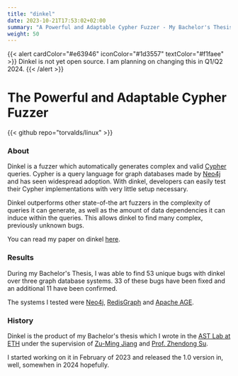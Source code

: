 ```yaml
---
title: "dinkel"
date: 2023-10-21T17:53:02+02:00
summary: "A Powerful and Adaptable Cypher Fuzzer - My Bachelor's Thesis at ETH."
weight: 50
---
```


{{< alert cardColor="#e63946" iconColor="#1d3557" textColor="#f1faee" >}}
Dinkel is not yet open source.
I am planning on changing this in Q1/Q2 2024.
{{< /alert >}}
</br>

# The Powerful and Adaptable Cypher Fuzzer

{{< github repo="torvalds/linux" >}}

### About

Dinkel is a fuzzer which automatically generates complex and valid [Cypher]() queries.
Cypher is a query language for graph databases made by [Neo4j]() and has seen widespread adoption.
With dinkel, developers can easily test their Cypher implementations with very little setup necessary.

Dinkel outperforms other state-of-the art fuzzers in the complexity of queries it can generate, as well as the amount of data dependencies it can induce within the queries.
This allows dinkel to find many complex, previously unknown bugs.

You can read my paper on dinkel [here](/dinkel_paper.pdf).

### Results

During my Bachelor's Thesis, I was able to find 53 unique bugs with dinkel over three graph database systems. 33 of these bugs have been fixed and an additional 11 have been confirmed.

The systems I tested were [Neo4j](https://github.com/neo4j/neo4j), [RedisGraph](https://github.com/RedisGraph/RedisGraph) and [Apache AGE](https://github.com/apache/age).

### History

Dinkel is the product of my Bachelor's thesis which I wrote in the [AST Lab at ETH](https://ast.ethz.ch/) under the supervision of [Zu-Ming Jiang](https://jzuming.github.io/) and [Prof. Zhendong Su](https://people.inf.ethz.ch/suz/).

I started working on it in February of 2023 and released the 1.0 version in, well, somewhen in 2024 hopefully.